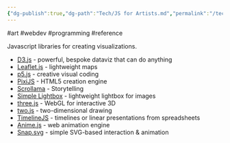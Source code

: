 ```yaml
---
{"dg-publish":true,"dg-path":"Tech/JS for Artists.md","permalink":"/tech/js-for-artists/","noteIcon":"1"}
---
```


#art #webdev #programming #reference 

Javascript libraries for creating visualizations.
* [D3.js](https://d3js.org/) - powerful, bespoke dataviz that can do anything
* [Leaflet.js](https://leafletjs.com/) - lightweight maps
* [p5.js](https://p5js.org/) - creative visual coding
* [PixiJS](https://pixijs.com/) - HTML5 creation engine
* [Scrollama](https://github.com/russellsamora/scrollama) - Storytelling
* [Simple Lightbox](https://simplelightbox.js.org/) - lightweight lightbox for images
* [three.js](https://threejs.org/) - WebGL for interactive 3D
* [two.js](https://github.com/jonobr1/two.js) - two-dimensional drawing
* [TimelineJS](https://timeline.knightlab.com/) - timelines or linear presentations from spreadsheets
* [Anime.js](https://animejs.com/) - web animation engine
* [Snap.svg](http://snapsvg.io/) - simple SVG-based interaction & animation